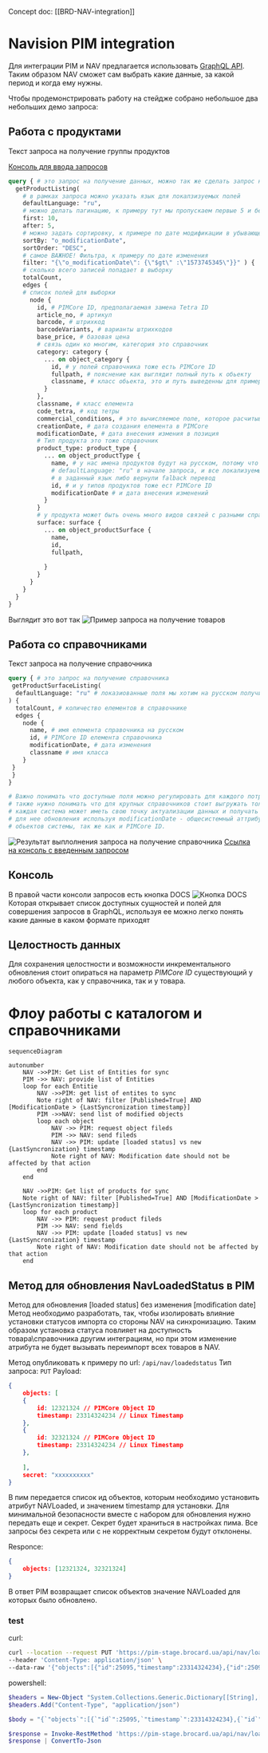 Concept doc: [[BRD-NAV-integration]]
# Navision PIM integration

Для интеграции PIM и NAV предлагается использовать [GraphQL API](https://graphql.org/). Таким образом NAV сможет сам выбрать какие данные, за какой период и когда ему нужны.

Чтобы продемонстрировать работу на стейдже собрано небольшое два небольших демо запроса:

## Работа с продуктами
Текст запроса на получение группы продуктов

[Консоль для ввода запросов](https://pim-stage.brocard.ua/pimcore-datahub-webservices/explorer/apidemo?apikey=1234567890123456qwerty)

```graphql
query { # это запрос на получение данных, можно так же сделать запрос на изменение данных
  getProductListing(
    # в рамках запроса можно указать язык для локалзизуемых полей
    defaultLanguage: "ru", 
    # можно делать пагинацию, к примеру тут мы пропускаем первые 5 и берем 10 елементов
    first: 10, 
    after: 5, 
    # можно задать сортировку, к примере по дате модификации в убывающем порядке
    sortBy: "o_modificationDate",
    sortOrder: "DESC",
    # самое ВАЖНОЕ! Фильтра, к примеру по дате изменения     
    filter: "{\"o_modificationDate\": {\"$gt\" :\"1573745345\"}}" ) {
    # сколько всего записей попадает в выборку     
    totalCount,
    edges {
    # список полей для выборки
      node {
        id, # PIMCore ID, предполагаемая замена Tetra ID
        article_no, # артикул
        barcode, # штрихкод
        barcodeVariants, # варианты штрихкодов
        base_price, # базовая цена
        # связь один ко многим, категория это справочник
        category: category {
          ... on object_category {
            id, # у полей справочника тоже есть PIMCore ID
            fullpath, # пояснение как выглядит полный путь к обьекту
            classname, # класс обьекта, это и путь выведенны для примера
          }
        },
        classname, # класс елемента
        code_tetra, # код тетры
        commercial_conditions, # это вычисляемое поле, которое расчитывается по формуле
        creationDate, # дата создания елемента в PIMCore
        modificationDate, # дата внесения измения в позиция
        # Тип продукта это тоже справочник         
        product_type: product_type {
          ... on object_productType {
            name, # у нас имена продуктов будут на русском, потому что мы указали
            # defaultLanguage: "ru" в начале запроса, и все локализуемые поля перевелись
            # в заданный язык либо вернули falback перевод
            id, # и у типов продуктов тоже ест PIMCore ID
            modificationDate # и дата внесения изменений
          }
        }
        # у продукта может быть очень много видов связей с разными справочкниками
        surface: surface {
          ... on object_productSurface {
            name,
            id,
            fullpath,
            
          }
        }
      }
    }
  } 
}
```

Выглядит это вот так
![Пример запроса на получение товаров](https://mm.nodeart.app/files/o9ixddutip8gxr1jg9pky563eo/public?h=LE-HxUr1Ux1UNq1YxHsualAAc90-D8yOK4mBdEendGI)

## Работа со справочниками
Текст запроса на получение справочника

```graphql
query { # это запрос на получение справочника
 getProductSurfaceListing(
  defaultLanguage: "ru" # локазиованные поля мы хотим на русском получить
) {
  totalCount, # количество елементов в справочнике
  edges {
    node {
      name, # имя елемента справочника на русском
      id, # PIMCore ID елемента справочника
      modificationDate, # дата изменения
      classname # имя класса
    }
 }
 }
}

# Важно понимать что доступные поля можно регулировать для каждого потребителя данных
# также нужно понимать что для крупных справочников стоит выгружать только измененные данные
# каждая система может иметь свою точку актуализации данных и получать только актуализированные
# для нее обновления используя modificationDate - общесистемный аттрибут который есть у всех
# обьектов системы, так же как и PIMCore ID.
```


![Результат выплолнения запроса на получение справочника](https://mm.nodeart.app/files/rcr5xx3d47fexpg9edo8xnofdh/public?h=PiD-jamSpPs6GlXOdB23g8uapkcWVQR3astetnpOrBQ)
[Ссылка на консоль с введенным запросом](https://pim-stage.brocard.ua/pimcore-datahub-webservices/explorer/apidemo?apikey=1234567890123456qwerty&query=query%20%7B%20%23%20%D1%8D%D1%82%D0%BE%20%D0%B7%D0%B0%D0%BF%D1%80%D0%BE%D1%81%20%D0%BD%D0%B0%20%D0%BF%D0%BE%D0%BB%D1%83%D1%87%D0%B5%D0%BD%D0%B8%D0%B5%20%D1%81%D0%BF%D1%80%D0%B0%D0%B2%D0%BE%D1%87%D0%BD%D0%B8%D0%BA%D0%B0%0A%20getProductSurfaceListing(%0A%20%20defaultLanguage%3A%20%22ru%22%20%23%20%D0%BB%D0%BE%D0%BA%D0%B0%D0%B7%D0%B8%D0%BE%D0%B2%D0%B0%D0%BD%D0%BD%D1%8B%D0%B5%20%D0%BF%D0%BE%D0%BB%D1%8F%20%D0%BC%D1%8B%20%D1%85%D0%BE%D1%82%D0%B8%D0%BC%20%D0%BD%D0%B0%20%D1%80%D1%83%D1%81%D1%81%D0%BA%D0%BE%D0%BC%20%D0%BF%D0%BE%D0%BB%D1%83%D1%87%D0%B8%D1%82%D1%8C%0A)%20%7B%0A%20%20totalCount%2C%20%23%20%D0%BA%D0%BE%D0%BB%D0%B8%D1%87%D0%B5%D1%81%D1%82%D0%B2%D0%BE%20%D0%B5%D0%BB%D0%B5%D0%BC%D0%B5%D0%BD%D1%82%D0%BE%D0%B2%20%D0%B2%20%D1%81%D0%BF%D1%80%D0%B0%D0%B2%D0%BE%D1%87%D0%BD%D0%B8%D0%BA%D0%B5%0A%20%20edges%20%7B%0A%20%20%20%20node%20%7B%0A%20%20%20%20%20%20name%2C%20%23%20%D0%B8%D0%BC%D1%8F%20%D0%B5%D0%BB%D0%B5%D0%BC%D0%B5%D0%BD%D1%82%D0%B0%20%D1%81%D0%BF%D1%80%D0%B0%D0%B2%D0%BE%D1%87%D0%BD%D0%B8%D0%BA%D0%B0%20%D0%BD%D0%B0%20%D1%80%D1%83%D1%81%D1%81%D0%BA%D0%BE%D0%BC%0A%20%20%20%20%20%20id%2C%20%23%20PIMCore%20ID%20%D0%B5%D0%BB%D0%B5%D0%BC%D0%B5%D0%BD%D1%82%D0%B0%20%D1%81%D0%BF%D1%80%D0%B0%D0%B2%D0%BE%D1%87%D0%BD%D0%B8%D0%BA%D0%B0%0A%20%20%20%20%20%20modificationDate%2C%20%23%20%D0%B4%D0%B0%D1%82%D0%B0%20%D0%B8%D0%B7%D0%BC%D0%B5%D0%BD%D0%B5%D0%BD%D0%B8%D1%8F%0A%20%20%20%20%20%20classname%20%23%20%D0%B8%D0%BC%D1%8F%20%D0%BA%D0%BB%D0%B0%D1%81%D1%81%D0%B0%0A%20%20%20%20%7D%0A%20%7D%0A%20%7D%0A%7D%0A%0A%23%20%D0%92%D0%B0%D0%B6%D0%BD%D0%BE%20%D0%BF%D0%BE%D0%BD%D0%B8%D0%BC%D0%B0%D1%82%D1%8C%20%D1%87%D1%82%D0%BE%20%D0%B4%D0%BE%D1%81%D1%82%D1%83%D0%BF%D0%BD%D1%8B%D0%B5%20%D0%BF%D0%BE%D0%BB%D1%8F%20%D0%BC%D0%BE%D0%B6%D0%BD%D0%BE%20%D1%80%D0%B5%D0%B3%D1%83%D0%BB%D0%B8%D1%80%D0%BE%D0%B2%D0%B0%D1%82%D1%8C%20%D0%B4%D0%BB%D1%8F%20%D0%BA%D0%B0%D0%B6%D0%B4%D0%BE%D0%B3%D0%BE%20%D0%BF%D0%BE%D1%82%D1%80%D0%B5%D0%B1%D0%B8%D1%82%D0%B5%D0%BB%D1%8F%20%D0%B4%D0%B0%D0%BD%D0%BD%D1%8B%D1%85%0A%23%20%D1%82%D0%B0%D0%BA%D0%B6%D0%B5%20%D0%BD%D1%83%D0%B6%D0%BD%D0%BE%20%D0%BF%D0%BE%D0%BD%D0%B8%D0%BC%D0%B0%D1%82%D1%8C%20%D1%87%D1%82%D0%BE%20%D0%B4%D0%BB%D1%8F%20%D0%BA%D1%80%D1%83%D0%BF%D0%BD%D1%8B%D1%85%20%D1%81%D0%BF%D1%80%D0%B0%D0%B2%D0%BE%D1%87%D0%BD%D0%B8%D0%BA%D0%BE%D0%B2%20%D1%81%D1%82%D0%BE%D0%B8%D1%82%20%D0%B2%D1%8B%D0%B3%D1%80%D1%83%D0%B6%D0%B0%D1%82%D1%8C%20%D1%82%D0%BE%D0%BB%D1%8C%D0%BA%D0%BE%20%D0%B8%D0%B7%D0%BC%D0%B5%D0%BD%D0%B5%D0%BD%D0%BD%D1%8B%D0%B5%20%D0%B4%D0%B0%D0%BD%D0%BD%D1%8B%D0%B5%0A%23%20%D0%BA%D0%B0%D0%B6%D0%B4%D0%B0%D1%8F%20%D1%81%D0%B8%D1%81%D1%82%D0%B5%D0%BC%D0%B0%20%D0%BC%D0%BE%D0%B6%D0%B5%D1%82%20%D0%B8%D0%BC%D0%B5%D1%82%D1%8C%20%D1%81%D0%B2%D0%BE%D1%8E%20%D1%82%D0%BE%D1%87%D0%BA%D1%83%20%D0%B0%D0%BA%D1%82%D1%83%D0%B0%D0%BB%D0%B8%D0%B7%D0%B0%D1%86%D0%B8%D0%B8%20%D0%B4%D0%B0%D0%BD%D0%BD%D1%8B%D1%85%20%D0%B8%20%D0%BF%D0%BE%D0%BB%D1%83%D1%87%D0%B0%D1%82%D1%8C%20%D1%82%D0%BE%D0%BB%D1%8C%D0%BA%D0%BE%20%D0%B0%D0%BA%D1%82%D1%83%D0%B0%D0%BB%D0%B8%D0%B7%D0%B8%D1%80%D0%BE%D0%B2%D0%B0%D0%BD%D0%BD%D1%8B%D0%B5%0A%23%20%D0%B4%D0%BB%D1%8F%20%D0%BD%D0%B5%D0%B5%20%D0%BE%D0%B1%D0%BD%D0%BE%D0%B2%D0%BB%D0%B5%D0%BD%D0%B8%D1%8F%20%D0%B8%D1%81%D0%BF%D0%BE%D0%BB%D1%8C%D0%B7%D1%83%D1%8F%20modificationDate%20-%20%D0%BE%D0%B1%D1%89%D0%B5%D1%81%D0%B8%D1%81%D1%82%D0%B5%D0%BC%D0%BD%D1%8B%D0%B9%20%D0%B0%D1%82%D1%82%D1%80%D0%B8%D0%B1%D1%83%D1%82%20%D0%BA%D0%BE%D1%82%D0%BE%D1%80%D1%8B%D0%B9%20%D0%B5%D1%81%D1%82%D1%8C%20%D1%83%20%D0%B2%D1%81%D0%B5%D1%85%0A%23%20%D0%BE%D0%B1%D1%8C%D0%B5%D0%BA%D1%82%D0%BE%D0%B2%20%D1%81%D0%B8%D1%81%D1%82%D0%B5%D0%BC%D1%8B%2C%20%D1%82%D0%B0%D0%BA%20%D0%B6%D0%B5%20%D0%BA%D0%B0%D0%BA%20%D0%B8%20PIMCore%20ID.)


## Консоль
В правой части консоли запросов есть кнопка DOCS
![Кнопка DOCS](https://i.imgur.com/OJRZCXP.png)
Которая открывает список доступных сущностей и полей для совершения запросов в GraphQL, используя ее можно легко понять какие данные в каком формате приходят

## Целостность данных
Для сохранения целостности и возможности инкрементального обновления стоит опираться на параметр *PIMCore ID* существующий у любого объекта, как у справочника, так и у товара.

# Флоу работы с каталогом и справочниками
```mermaid
sequenceDiagram

autonumber
	NAV ->>PIM: Get List of Entities for sync
	PIM ->> NAV: provide list of Entities
	loop for each Entitie
		NAV ->>PIM: get list of entites to sync
		Note right of NAV: filter [Published=True] AND [ModificationDate > {LastSyncronization timestamp}]
		PIM ->>NAV: send list of modified objects
		loop each object
			NAV ->> PIM: request object fileds
			PIM ->> NAV: send fileds
			NAV ->> PIM: update [loaded status] vs new {LastSyncronization} timestamp
			Note right of NAV: Modification date should not be affected by that action
		end
	end
	
	NAV ->>PIM: Get list of products for sync
	Note right of NAV: filter [Published=True] AND [ModificationDate > {LastSyncronization timestamp}]
	loop for each product
		NAV ->> PIM: request product fileds
		PIM ->> NAV: send fields
		NAV ->> PIM: update [loaded status] vs new {LastSyncronization} timestamp
		Note right of NAV: Modification date should not be affected by that action
	end
```
    
## Метод для обновления NavLoadedStatus в PIM
Метод для обновления [loaded status] без изменения [modification date]
Метод необходимо разработать, так, чтобы изолировать влияние установки статусов импорта со стороны NAV на синхронизацию.
Таким образом установка статуса повлияет на доступность товара\справочника другим интеграциям, но при этом изменение атрибута не будет вызывать переимпорт всех товаров в NAV.

Метод опубликовать к примеру по url: `/api/nav/loadedstatus`
Тип запроса: `PUT`
Payload: 
```json
{
    objects: [
    {
        id: 12321324 // PIMCore Object ID
        timestamp: 23314324234 // Linux Timestamp
    },
    {
        id: 32321324 // PIMCore Object ID
        timestamp: 23314324234 // Linux Timestamp
    },
    
    ],
    secret: "xxxxxxxxxx"
}
```
В пим передается список ид объектов, которым необходимо установить атрибут NAVLoaded, и значением timestamp для установки.
Для минимальной безопасности вместе с набором для обновления нужно передать еще и секрет. Секрет будет храниться в настройках пима. Все запросы без секрета или с не корректным секретом будут отклонены.

Responce: 
```json
{
    objects: [12321324, 32321324]
}
``````

В ответ PIM возвращает список объектов значение NAVLoaded для которых было обновлено.

### test
curl:
```bash
curl --location --request PUT 'https://pim-stage.brocard.ua/api/nav/loadedstatus' \
--header 'Content-Type: application/json' \
--data-raw '{"objects":[{"id":25095,"timestamp":23314324234},{"id":25096,"timestamp":23314324234}],"secret":"xxxxxxxxxx"}'
```

powershell:
```powershell
$headers = New-Object "System.Collections.Generic.Dictionary[[String],[String]]"
$headers.Add("Content-Type", "application/json")

$body = "{`"objects`":[{`"id`":25095,`"timestamp`":23314324234},{`"id`":25096,`"timestamp`":23314324234}],`"secret`":`"xxxxxxxxxx`"}"

$response = Invoke-RestMethod 'https://pim-stage.brocard.ua/api/nav/loadedstatus' -Method 'PUT' -Headers $headers -Body $body
$response | ConvertTo-Json
```